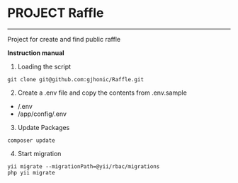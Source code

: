 # PROJECT Raffle
________________

Project for create and find public raffle

**Instruction manual**

1) Loading the script
```
git clone git@github.com:gjhonic/Raffle.git
```

2) Create a .env file and copy the contents from .env.sample
 - /.env
 - /app/config/.env


3) Update Packages
```
composer update
```

4) Start migration
```
yii migrate --migrationPath=@yii/rbac/migrations
php yii migrate
```